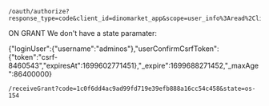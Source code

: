 ```
/oauth/authorize?response_type=code&client_id=dinomarket_app&scope=user_info%3Aread%2Clist_dinos%2Cbuy_dino%2Csell_dino%2Cbuy_dinosaurus&redirect_uri=http%3A%2F%2F172.31.91.29%3A3001%2FreceiveGrant&
```

ON GRANT We don't have a state paramater:

{"loginUser":{"username":"adminos"},"userConfirmCsrfToken":{"token":"csrf-8460543","expiresAt":1699602771451},"_expire":1699688271452,"_maxAge":86400000}


```
/receiveGrant?code=1c0f6dd4ac9ad99fd719e39efb888a16cc54c458&state=os-154 
```